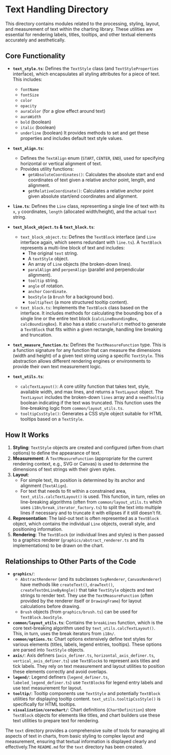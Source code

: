 # Text Handling Directory

This directory contains modules related to the processing, styling, layout, and measurement of text within the charting library. These utilities are essential for rendering labels, titles, tooltips, and other textual elements accurately and aesthetically.

## Core Functionality

*   **`text_style.ts`**: Defines the `TextStyle` class (and `TextStyleProperties` interface), which encapsulates all styling attributes for a piece of text. This includes:
    *   `fontName`
    *   `fontSize`
    *   `color`
    *   `opacity`
    *   `auraColor` (for a glow effect around text)
    *   `auraWidth`
    *   `bold` (boolean)
    *   `italic` (boolean)
    *   `underline` (boolean)
    It provides methods to set and get these properties and includes default text style values.

*   **`text_align.ts`**:
    *   Defines the `TextAlign` enum (`START`, `CENTER`, `END`), used for specifying horizontal or vertical alignment of text.
    *   Provides utility functions:
        *   `getAbsoluteCoordinates()`: Calculates the absolute start and end coordinates of text given a relative anchor point, length, and alignment.
        *   `getRelativeCoordinate()`: Calculates a relative anchor point given absolute start/end coordinates and alignment.

*   **`line.ts`**: Defines the `Line` class, representing a single line of text with its `x`, `y` coordinates, `length` (allocated width/height), and the actual `text` string.

*   **`text_block_object.ts` & `text_block.ts`**:
    *   `text_block_object.ts`: Defines the `TextBlock` interface (and `Line` interface again, which seems redundant with `line.ts`). A `TextBlock` represents a multi-line block of text and includes:
        *   The original `text` string.
        *   A `textStyle` object.
        *   An array of `Line` objects (the broken-down lines).
        *   `paralAlign` and `perpenAlign` (parallel and perpendicular alignment).
        *   `tooltip` string.
        *   `angle` of rotation.
        *   `anchor` `Coordinate`.
        *   `boxStyle` (a `Brush` for a background box).
        *   `tooltipText` (a more structured tooltip content).
    *   `text_block.ts`: Implements the `TextBlock` class based on the interface. It includes methods for calculating the bounding box of a single line or the entire text block (`calcLineBoundingBox`, `calcBoundingBox`). It also has a static `createToFit` method to generate a `TextBlock` that fits within a given rectangle, handling line breaking and truncation.

*   **`text_measure_function.ts`**: Defines the `TextMeasureFunction` type. This is a function signature for any function that can measure the dimensions (width and height) of a given text string using a specific `TextStyle`. This abstraction allows different rendering engines or environments to provide their own text measurement logic.

*   **`text_utils.ts`**:
    *   `calcTextLayout()`: A core utility function that takes text, style, available width, and max lines, and returns a `TextLayout` object. The `TextLayout` includes the broken-down `lines` array and a `needTooltip` boolean indicating if the text was truncated. This function uses the line-breaking logic from `common/layout_utils.ts`.
    *   `tooltipCssStyle()`: Generates a CSS style object suitable for HTML tooltips based on a `TextStyle`.

## How It Works

1.  **Styling**: `TextStyle` objects are created and configured (often from chart options) to define the appearance of text.
2.  **Measurement**: A `TextMeasureFunction` (appropriate for the current rendering context, e.g., SVG or Canvas) is used to determine the dimensions of text strings with their given styles.
3.  **Layout**:
    *   For simple text, its position is determined by its anchor and alignment (`TextAlign`).
    *   For text that needs to fit within a constrained area, `text_utils.calcTextLayout()` is used. This function, in turn, relies on line-breaking algorithms (often from `common/layout_utils.ts` which uses `i18n/break_iterator_factory.ts`) to split the text into multiple lines if necessary and to truncate it with ellipses if it still doesn't fit.
4.  **Representation**: The laid-out text is often represented as a `TextBlock` object, which contains the individual `Line` objects, overall style, and positioning information.
5.  **Rendering**: The `TextBlock` (or individual lines and styles) is then passed to a graphics renderer (`graphics/abstract_renderer.ts` and its implementations) to be drawn on the chart.

## Relationships to Other Parts of the Code

*   **`graphics/`**:
    *   `AbstractRenderer` (and its subclasses `SvgRenderer`, `CanvasRenderer`) have methods like `createText()`, `drawText()`, `createTextOnLineByAngle()` that take `TextStyle` objects and text strings to render text. They use the `TextMeasureFunction` (often provided by the renderer itself or `DrawingFrame`) for layout calculations before drawing.
    *   `Brush` objects (from `graphics/brush.ts`) can be used for `TextBlock.boxStyle`.
*   **`common/layout_utils.ts`**: Contains the `breakLines` function, which is the core text-breaking algorithm used by `text_utils.calcTextLayout()`. This, in turn, uses the break iterators from `i18n/`.
*   **`common/options.ts`**: Chart options extensively define text styles for various elements (titles, labels, legend entries, tooltips). These options are parsed into `TextStyle` objects.
*   **`axis/`**: Axis definers (`axis_definer.ts`, `horizontal_axis_definer.ts`, `vertical_axis_definer.ts`) use `TextBlock`s to represent axis titles and tick labels. They rely on text measurement and layout utilities to position these elements correctly and avoid overlaps.
*   **`legend/`**: Legend definers (`legend_definer.ts`, `labeled_legend_definer.ts`) use `TextBlock`s for legend entry labels and use text measurement for layout.
*   **`tooltip/`**: Tooltip components use `TextStyle` and potentially `TextBlock` utilities for displaying tooltip content. `text_utils.tooltipCssStyle()` is specifically for HTML tooltips.
*   **`visualization/corechart/`**: Chart definitions (`ChartDefinition`) store `TextBlock` objects for elements like titles, and chart builders use these text utilities to prepare text for rendering.

The `text` directory provides a comprehensive suite of tools for managing all aspects of text in charts, from basic styling to complex layout and measurement, ensuring that textual information is displayed clearly and effectively.The `README.md` for the `text` directory has been created.
